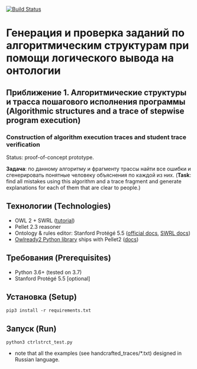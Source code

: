 [![Build Status](https://travis-ci.com/den1s0v/c_owl.svg?branch=master)](https://travis-ci.com/den1s0v/c_owl)

# Генерация и проверка заданий по алгоритмическим структурам при помощи логического вывода на онтологии #
## Приближение 1. Алгоритмические структуры и трасса пошагового исполнения программы (Algorithmic structures and a trace of stepwise program execution)

### Construction of algorithm execution traces and student trace verification #

Status: proof-of-concept prototype.

**Задача**: по данному алгоритму и фрагменту трассы найти все ошибки и сгенерировать понятные человеку объяснения по каждой из них.
(**Task**: find all mistakes using this algorithm and a trace fragment and generate explanations for each of them that are clear to people.)

## Технологии (Technologies)

- OWL 2 + SWRL ([tutorial](http://dior.ics.muni.cz/~makub/owl))
- Pellet 2.3 reasoner
- Ontology & rules editor: Stanford Protégé 5.5 ([official docs](http://protegeproject.github.io/protege/class-expression-syntax/), [SWRL docs](https://github.com/protegeproject/swrlapi/wiki))
- [Owlready2 Python library](https://pypi.org/project/Owlready2/) ships with Pellet2 ([docs](https://owlready2.readthedocs.io/))


## Требования (Prerequisites)

- Python 3.6+ (tested on 3.7)
- Stanford Protégé 5.5 [optional]

## Установка (Setup)

`pip3 install -r requirements.txt`

## Запуск (Run)

 `python3 ctrlstrct_test.py`

- note that all the examples (see handcrafted_traces/\*.txt) designed in Russian language.
